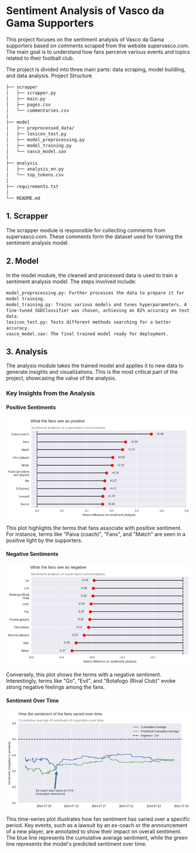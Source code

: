 # Sentiment Analysis of Vasco da Gama Supporters

This project focuses on the sentiment analysis of Vasco da Gama supporters based on comments scraped from the website supervasco.com. The main goal is to understand how fans perceive various events and topics related to their football club. 

The project is divided into three main parts: data scraping, model building, and data analysis.
Project Structure

```
├── scrapper
│   ├── scrapper.py
│   ├── main.py
│   ├── pages.csv
│   └── commentaries.csv
│
├── model
│   ├── preprocessed_data/
│   ├── lexicon_test.py
│   ├── model_preprocessing.py
│   ├── model_training.py
│   └── vasco_model.sav
│
├── analysis
│   ├── analysis_en.py
│   └── top_tokens.csv
│
├── requirements.txt
│
└── README.md
```

## 1. Scrapper

The scrapper module is responsible for collecting comments from supervasco.com. These comments form the dataset used for training the sentiment analysis model.

## 2. Model

In the model module, the cleaned and processed data is used to train a sentiment analysis model. The steps involved include:

    model_preprocessing.py: Further processes the data to prepare it for model training.
    model_training.py: Trains various models and tunes hyperparameters. A fine-tuned SGDClassifier was chosen, achieving an 82% accuracy on test data.
    lexicon_test.py: Tests different methods searching for a better accuracy.
    vasco_model.sav: The final trained model ready for deployment.

## 3. Analysis

The analysis module takes the trained model and applies it to new data to generate insights and visualizations. This is the most critical part of the project, showcasing the value of the analysis.

### Key Insights from the Analysis

#### Positive Sentiments

![alt text](/app/analysis/plot_images/image.png)

This plot highlights the terms that fans associate with positive sentiment. For instance, terms like "Paiva (coach)", "Fans", and "Match" are seen in a positive light by the supporters.

#### Negative Sentiments

![alt text](/app/analysis/plot_images/image-1.png)

Conversely, this plot shows the terms with a negative sentiment. Interestingly, terms like "Go", "Evil", and "Botafogo (Rival Club)" evoke strong negative feelings among the fans.

#### Sentiment Over Time

![alt text](/app/analysis/plot_images/image-2.png)

This time-series plot illustrates how fan sentiment has varied over a specific period. Key events, such as a lawsuit by an ex-coach or the announcement of a new player, are annotated to show their impact on overall sentiment. The blue line represents the cumulative average sentiment, while the green line represents the model's predicted sentiment over time.

